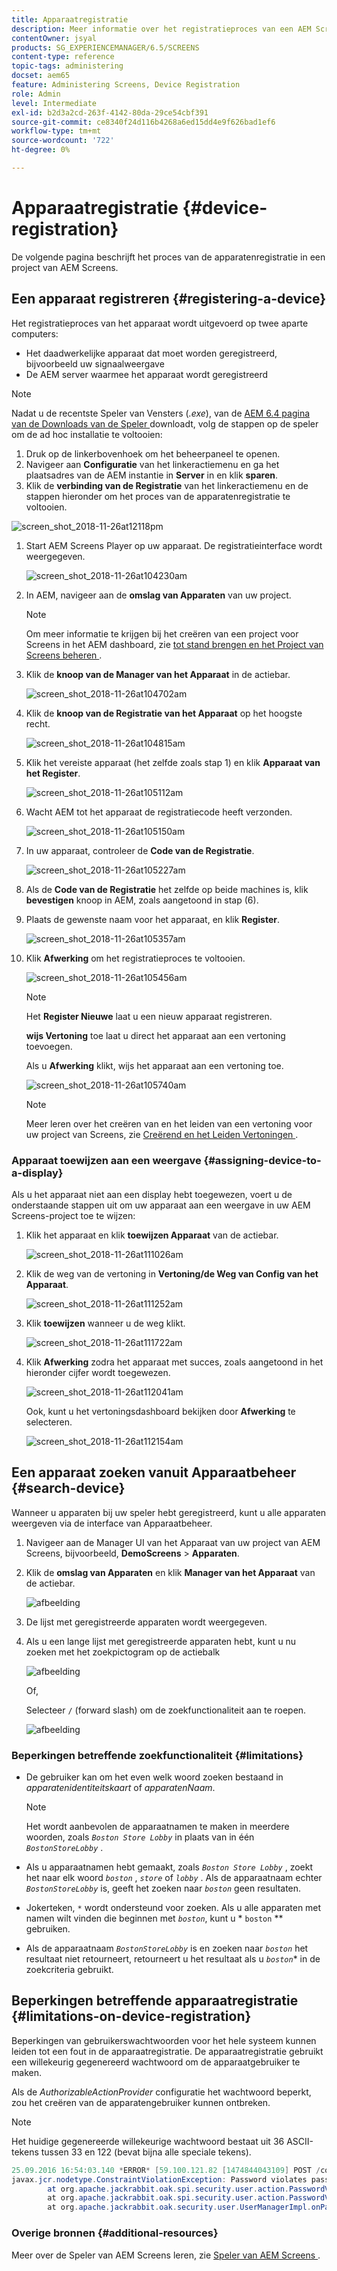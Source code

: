 ```yaml
---
title: Apparaatregistratie
description: Meer informatie over het registratieproces van een AEM Screens-project.
contentOwner: jsyal
products: SG_EXPERIENCEMANAGER/6.5/SCREENS
content-type: reference
topic-tags: administering
docset: aem65
feature: Administering Screens, Device Registration
role: Admin
level: Intermediate
exl-id: b2d3a2cd-263f-4142-80da-29ce54cbf391
source-git-commit: ce8340f24d116b4268a6ed15dd4e9f626bad1ef6
workflow-type: tm+mt
source-wordcount: '722'
ht-degree: 0%

---
```


# Apparaatregistratie {#device-registration}

De volgende pagina beschrijft het proces van de apparatenregistratie in een project van AEM Screens.

## Een apparaat registreren {#registering-a-device}

Het registratieproces van het apparaat wordt uitgevoerd op twee aparte computers:

* Het daadwerkelijke apparaat dat moet worden geregistreerd, bijvoorbeeld uw signaalweergave
* De AEM server waarmee het apparaat wordt geregistreerd

>[!NOTE]
>
>Nadat u de recentste Speler van Vensters (*.exe*), van de [ AEM 6.4 pagina van de Downloads van de Speler ](https://download.macromedia.com/screens/) downloadt, volg de stappen op de speler om de ad hoc installatie te voltooien:
>
>1. Druk op de linkerbovenhoek om het beheerpaneel te openen.
>1. Navigeer aan **Configuratie** van het linkeractiemenu en ga het plaatsadres van de AEM instantie in **Server** in en klik **sparen**.
>1. Klik de **verbinding van de Registratie** van het linkeractiemenu en de stappen hieronder om het proces van de apparatenregistratie te voltooien.
>

![ screen_shot_2018-11-26at12118pm ](assets/screen_shot_2018-11-26at12118pm.png)

1. Start AEM Screens Player op uw apparaat. De registratieinterface wordt weergegeven.

   ![ screen_shot_2018-11-26at104230am ](assets/screen_shot_2018-11-26at104230am.png)

1. In AEM, navigeer aan de **omslag van Apparaten** van uw project.

   >[!NOTE]
   >
   >Om meer informatie te krijgen bij het creëren van een project voor Screens in het AEM dashboard, zie [ tot stand brengen en het Project van Screens beheren ](creating-a-screens-project.md).

1. Klik de **knoop van de Manager van het Apparaat** in de actiebar.

   ![ screen_shot_2018-11-26at104702am ](assets/screen_shot_2018-11-26at104702am.png)

1. Klik de **knoop van de Registratie van het Apparaat** op het hoogste recht.

   ![ screen_shot_2018-11-26at104815am ](assets/screen_shot_2018-11-26at104815am.png)

1. Klik het vereiste apparaat (het zelfde zoals stap 1) en klik **Apparaat van het Register**.

   ![ screen_shot_2018-11-26at105112am ](assets/screen_shot_2018-11-26at105112am.png)

1. Wacht AEM tot het apparaat de registratiecode heeft verzonden.

   ![ screen_shot_2018-11-26at105150am ](assets/screen_shot_2018-11-26at105150am.png)

1. In uw apparaat, controleer de **Code van de Registratie**.

   ![ screen_shot_2018-11-26at105227am ](assets/screen_shot_2018-11-26at105227am.png)

1. Als de **Code van de Registratie** het zelfde op beide machines is, klik **bevestigen** knoop in AEM, zoals aangetoond in stap (6).
1. Plaats de gewenste naam voor het apparaat, en klik **Register**.

   ![ screen_shot_2018-11-26at105357am ](assets/screen_shot_2018-11-26at105357am.png)

1. Klik **Afwerking** om het registratieproces te voltooien.

   ![ screen_shot_2018-11-26at105456am ](assets/screen_shot_2018-11-26at105456am.png)

   >[!NOTE]
   >
   >Het **Register Nieuwe** laat u een nieuw apparaat registreren.
   >
   >**wijs Vertoning** toe laat u direct het apparaat aan een vertoning toevoegen.

   Als u **Afwerking** klikt, wijs het apparaat aan een vertoning toe.

   ![ screen_shot_2018-11-26at105740am ](assets/screen_shot_2018-11-26at105740am.png)

   >[!NOTE]
   >
   >Meer leren over het creëren van en het leiden van een vertoning voor uw project van Screens, zie [ Creërend en het Leiden Vertoningen ](managing-displays.md).

### Apparaat toewijzen aan een weergave {#assigning-device-to-a-display}

Als u het apparaat niet aan een display hebt toegewezen, voert u de onderstaande stappen uit om uw apparaat aan een weergave in uw AEM Screens-project toe te wijzen:

1. Klik het apparaat en klik **toewijzen Apparaat** van de actiebar.

   ![ screen_shot_2018-11-26at111026am ](assets/screen_shot_2018-11-26at111026am.png)

1. Klik de weg van de vertoning in **Vertoning/de Weg van Config van het Apparaat**.

   ![ screen_shot_2018-11-26at111252am ](assets/screen_shot_2018-11-26at111252am.png)

1. Klik **toewijzen** wanneer u de weg klikt.

   ![ screen_shot_2018-11-26at111722am ](assets/screen_shot_2018-11-26at111722am.png)

1. Klik **Afwerking** zodra het apparaat met succes, zoals aangetoond in het hieronder cijfer wordt toegewezen.

   ![ screen_shot_2018-11-26at112041am ](assets/screen_shot_2018-11-26at112041am.png)

   Ook, kunt u het vertoningsdashboard bekijken door **Afwerking** te selecteren.

   ![ screen_shot_2018-11-26at112154am ](assets/screen_shot_2018-11-26at112154am.png)

## Een apparaat zoeken vanuit Apparaatbeheer {#search-device}

Wanneer u apparaten bij uw speler hebt geregistreerd, kunt u alle apparaten weergeven via de interface van Apparaatbeheer.

1. Navigeer aan de Manager UI van het Apparaat van uw project van AEM Screens, bijvoorbeeld, **DemoScreens** > **Apparaten**.

1. Klik de **omslag van Apparaten** en klik **Manager van het Apparaat** van de actiebar.

   ![afbeelding](/help/user-guide/assets/device-manager/device-manager-1.png)

1. De lijst met geregistreerde apparaten wordt weergegeven.

1. Als u een lange lijst met geregistreerde apparaten hebt, kunt u nu zoeken met het zoekpictogram op de actiebalk

   ![afbeelding](/help/user-guide/assets/device-manager/device-manager-2.png)

   Of,

   Selecteer `/` (forward slash) om de zoekfunctionaliteit aan te roepen.

   ![afbeelding](/help/user-guide/assets/device-manager/device-manager-3.png)


### Beperkingen betreffende zoekfunctionaliteit {#limitations}

* De gebruiker kan om het even welk woord zoeken bestaand in *apparatenidentiteitskaart* of *apparatenNaam*.

  >[!NOTE]
  >Het wordt aanbevolen de apparaatnamen te maken in meerdere woorden, zoals *`Boston Store Lobby`* in plaats van in één *`BostonStoreLobby`* .

* Als u apparaatnamen hebt gemaakt, zoals *`Boston Store Lobby`* , zoekt het naar elk woord *`boston`* , *`store`* of *`lobby`* . Als de apparaatnaam echter *`BostonStoreLobby`* is, geeft het zoeken naar *`boston`* geen resultaten.

* Jokerteken, `*` wordt ondersteund voor zoeken. Als u alle apparaten met namen wilt vinden die beginnen met *`boston`*, kunt u * `boston` ** gebruiken.

* Als de apparaatnaam *`BostonStoreLobby`* is en zoeken naar *`boston`* het resultaat niet retourneert, retourneert u het resultaat als u *`boston`** in de zoekcriteria gebruikt.

## Beperkingen betreffende apparaatregistratie {#limitations-on-device-registration}

Beperkingen van gebruikerswachtwoorden voor het hele systeem kunnen leiden tot een fout in de apparaatregistratie. De apparaatregistratie gebruikt een willekeurig gegenereerd wachtwoord om de apparaatgebruiker te maken.

Als de *AuthorizableActionProvider* configuratie het wachtwoord beperkt, zou het creëren van de apparatengebruiker kunnen ontbreken.

>[!NOTE]
>
>Het huidige gegenereerde willekeurige wachtwoord bestaat uit 36 ASCII-tekens tussen 33 en 122 (bevat bijna alle speciale tekens).

```java
25.09.2016 16:54:03.140 *ERROR* [59.100.121.82 [1474844043109] POST /content/screens/svc/registration HTTP/1.1] com.adobe.cq.screens.device.registration.impl.RegistrationServlet Error during device registration
javax.jcr.nodetype.ConstraintViolationException: Password violates password constraint (^(?=.*\d).{7,9}$).
        at org.apache.jackrabbit.oak.spi.security.user.action.PasswordValidationAction.validatePassword(PasswordValidationAction.java:105)
        at org.apache.jackrabbit.oak.spi.security.user.action.PasswordValidationAction.onPasswordChange(PasswordValidationAction.java:76)
        at org.apache.jackrabbit.oak.security.user.UserManagerImpl.onPasswordChange(UserManagerImpl.java:308)
```

### Overige bronnen {#additional-resources}

Meer over de Speler van AEM Screens leren, zie [ Speler van AEM Screens ](working-with-screens-player.md).
